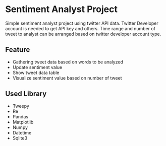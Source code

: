 # Sentiment Analyst Project

Simple sentiment analyst project using twitter API data. Twitter Developer account is needed to get API key and others. Time range and number of tweet to analyst can be arranged based on twitter developer account type. 

## Feature
* Gathering tweet data based on words to be analyzed
* Update sentiment value
* Show tweet data table
* Visualize sentiment value based on number of tweet

## Used Library 
* Tweepy
* Re
* Pandas
* Matplotlib
* Numpy
* Datetime
* Sqlite3
